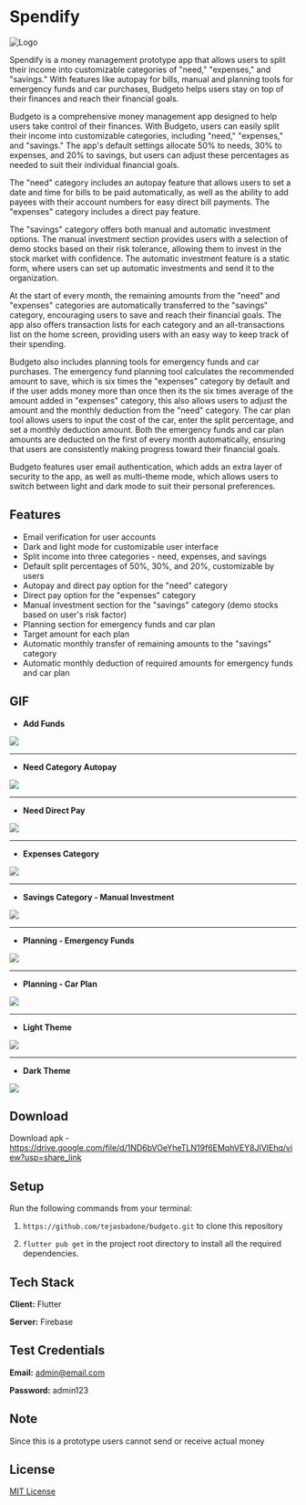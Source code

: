 
# Spendify
![Logo](https://github.com/tejasbadone/budgeto/blob/main/assets/app_icon.png?raw=true)


Spendify is a money management prototype app that allows users to split their income into customizable categories of "need," "expenses," and "savings." With features like autopay for bills, manual and planning tools for emergency funds and car purchases, Budgeto helps users stay on top of their finances and reach their financial goals.

Budgeto is a comprehensive money management app designed to help users take control of their finances. With Budgeto, users can easily split their income into customizable categories, including "need," "expenses," and "savings." The app's default settings allocate 50% to needs, 30% to expenses, and 20% to savings, but users can adjust these percentages as needed to suit their individual financial goals.

The "need" category includes an autopay feature that allows users to set a date and time for bills to be paid automatically, as well as the ability to add payees with their account numbers for easy direct bill payments. The "expenses" category includes a direct pay feature.

The "savings" category offers both manual and automatic investment options. The manual investment section provides users with a selection of demo stocks based on their risk tolerance, allowing them to invest in the stock market with confidence. The automatic investment feature is a static form, where users can set up automatic investments and send it to the organization.

At the start of every month, the remaining amounts from the "need" and "expenses" categories are automatically transferred to the "savings" category, encouraging users to save and reach their financial goals. The app also offers transaction lists for each category and an all-transactions list on the home screen, providing users with an easy way to keep track of their spending.

Budgeto also includes planning tools for emergency funds and car purchases. The emergency fund planning tool calculates the recommended amount to save, which is six times the "expenses" category by default and if the user adds money more than once then its the six times average of the amount added in "expenses" category, this also allows users to adjust the amount and the monthly deduction from the "need" category. The car plan tool allows users to input the cost of the car, enter the split percentage, and set a monthly deduction amount. Both the emergency funds and car plan amounts are deducted on the first of every month automatically, ensuring that users are consistently making progress toward their financial goals.

Budgeto features user email authentication, which adds an extra layer of security to the app, as well as multi-theme mode, which allows users to switch between light and dark mode to suit their personal preferences.


## Features

- Email verification for user accounts
- Dark and light mode for customizable user interface
- Split income into three categories - need, expenses, and savings
- Default split percentages of 50%, 30%, and 20%, customizable by users
- Autopay and direct pay option for the "need" category
- Direct pay option for the "expenses" category
- Manual investment section for the "savings" category (demo stocks based on user's risk factor)
- Planning section for emergency funds and car plan
- Target amount for each plan
- Automatic monthly transfer of remaining amounts to the "savings" category
- Automatic monthly deduction of required amounts for emergency funds and car plan



## GIF

- **Add Funds**

![](https://github.com/tejasbadone/budgeto/blob/main/assets/images/screenshots/gif/add%20funds.gif?raw=true)

___________________________________________________________________


- **Need Category Autopay**

![](https://github.com/tejasbadone/budgeto/blob/main/assets/images/screenshots/gif/need%20autopay.gif?raw=true)

___________________________________________________________________


- **Need Direct Pay**

![](https://github.com/tejasbadone/budgeto/blob/main/assets/images/screenshots/gif/need%20pay.gif?raw=true)

___________________________________________________________________


- **Expenses Category**

![](https://github.com/tejasbadone/budgeto/blob/main/assets/images/screenshots/gif/expenses%20pay.gif?raw=true)

___________________________________________________________________


- **Savings Category - Manual Investment**

![](https://github.com/tejasbadone/budgeto/blob/main/assets/images/screenshots/gif/savings%20-%20manual%20investment.gif?raw=true)

___________________________________________________________________


- **Planning - Emergency Funds**

![](https://github.com/tejasbadone/budgeto/blob/main/assets/images/screenshots/gif/planning%20-%20emergency%20funds.gif?raw=true)

___________________________________________________________________


- **Planning - Car Plan**

![](https://github.com/tejasbadone/budgeto/blob/main/assets/images/screenshots/gif/planning%20-%20car%20plan.gif?raw=true)

___________________________________________________________________


- **Light Theme**

![](https://github.com/tejasbadone/budgeto/blob/main/assets/images/screenshots/gif/light%20theme.gif?raw=true)

___________________________________________________________________


- **Dark Theme**

![](https://github.com/tejasbadone/budgeto/blob/main/assets/images/screenshots/gif/dark%20theme.gif?raw=true)


## Download
Download apk - https://drive.google.com/file/d/1ND6bVOeYheTLN19f6EMqhVEY8JlVIEhq/view?usp=share_link


## Setup

Run the following commands from your terminal:

1) `https://github.com/tejasbadone/budgeto.git` to clone this repository 

2) `flutter pub get` in the project root directory to install all the required dependencies.
    


## Tech Stack

**Client:** Flutter

**Server:** Firebase


## Test Credentials
**Email:** admin@email.com

**Password:** admin123


## Note
Since this is a prototype users cannot send or receive actual money


## License
[MIT License](https://github.com/tejasbadone/budgeto/blob/main/LICENSE)

